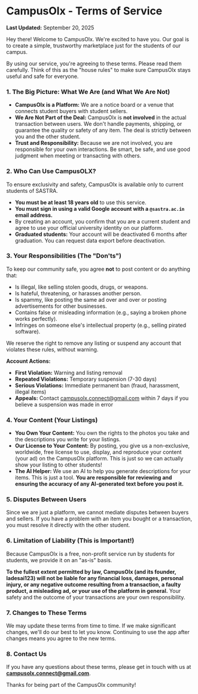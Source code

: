 # CampusOlx - Terms of Service

**Last Updated:** September 20, 2025

Hey there! Welcome to CampusOlx. We're excited to have you. Our goal is to create a simple, trustworthy marketplace just for the students of our campus.

By using our service, you're agreeing to these terms. Please read them carefully. Think of this as the "house rules" to make sure CampusOlx stays useful and safe for everyone.

### 1. The Big Picture: What We Are (and What We Are Not)

*   **CampusOlx is a Platform:** We are a notice board or a venue that connects student buyers with student sellers.
*   **We Are Not Part of the Deal:** CampusOlx is **not involved** in the actual transaction between users. We don't handle payments, shipping, or guarantee the quality or safety of any item. The deal is strictly between you and the other student.
*   **Trust and Responsibility:** Because we are not involved, you are responsible for your own interactions. Be smart, be safe, and use good judgment when meeting or transacting with others.

### 2. Who Can Use CampusOLX?

To ensure exclusivity and safety, CampusOlx is available only to current students of SASTRA.

*   **You must be at least 18 years old** to use this service.
*   **You must sign in using a valid Google account with a `@sastra.ac.in` email address.**
*   By creating an account, you confirm that you are a current student and agree to use your official university identity on our platform.
*   **Graduated students:** Your account will be deactivated 6 months after graduation. You can request data export before deactivation.

### 3. Your Responsibilities (The "Don'ts")

To keep our community safe, you agree **not** to post content or do anything that:
*   Is illegal, like selling stolen goods, drugs, or weapons.
*   Is hateful, threatening, or harasses another person.
*   Is spammy, like posting the same ad over and over or posting advertisements for other businesses.
*   Contains false or misleading information (e.g., saying a broken phone works perfectly).
*   Infringes on someone else's intellectual property (e.g., selling pirated software).

We reserve the right to remove any listing or suspend any account that violates these rules, without warning.

**Account Actions:**
*   **First Violation:** Warning and listing removal
*   **Repeated Violations:** Temporary suspension (7-30 days)  
*   **Serious Violations:** Immediate permanent ban (fraud, harassment, illegal items)
*   **Appeals:** Contact campusolx.connect@gmail.com within 7 days if you believe a suspension was made in error

### 4. Your Content (Your Listings)

*   **You Own Your Content:** You own the rights to the photos you take and the descriptions you write for your listings.
*   **Our License to Your Content:** By posting, you give us a non-exclusive, worldwide, free license to use, display, and reproduce your content (your ad) on the CampusOlx platform. This is just so we can actually show your listing to other students!
*   **The AI Helper:** We use an AI to help you generate descriptions for your items. This is just a tool. **You are responsible for reviewing and ensuring the accuracy of any AI-generated text before you post it.**

### 5. Disputes Between Users

Since we are just a platform, we cannot mediate disputes between buyers and sellers. If you have a problem with an item you bought or a transaction, you must resolve it directly with the other student.

### 6. Limitation of Liability (This is Important!)

Because CampusOlx is a free, non-profit service run by students for students, we provide it on an "as-is" basis.

**To the fullest extent permitted by law, CampusOlx (and its founder, ladesai123) will not be liable for any financial loss, damages, personal injury, or any negative outcome resulting from a transaction, a faulty product, a misleading ad, or your use of the platform in general.** Your safety and the outcome of your transactions are your own responsibility.

### 7. Changes to These Terms

We may update these terms from time to time. If we make significant changes, we'll do our best to let you know. Continuing to use the app after changes means you agree to the new terms.

### 8. Contact Us

If you have any questions about these terms, please get in touch with us at **campusolx.connect@gmail.com**.

Thanks for being part of the CampusOlx community!
